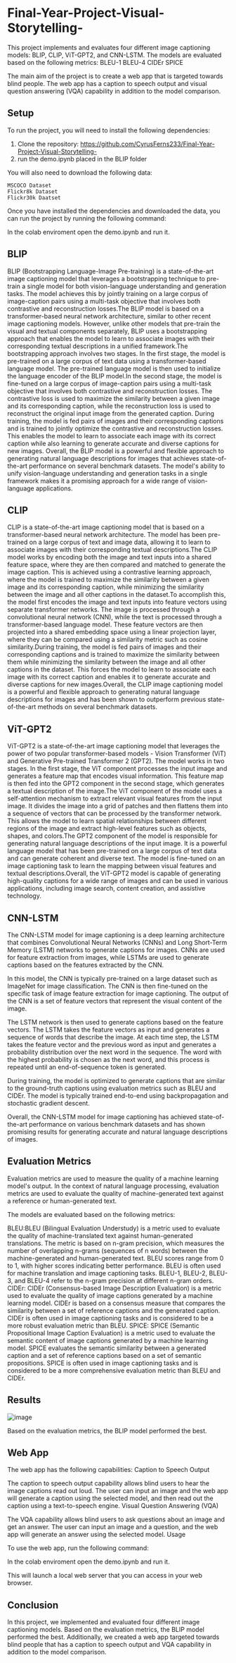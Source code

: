 # Final-Year-Project-Visual-Storytelling-

This project implements and evaluates four different image captioning models: BLIP, CLIP, ViT-GPT2, and CNN-LSTM. The models are evaluated based on the following metrics: 
BLEU-1
BLEU-4
CIDEr
SPICE

The main aim of the project is to create a web app that is targeted towards blind people. The web app has a caption to speech output and visual question answering (VQA) capability in addition to the model comparison.

## Setup

To run the project, you will need to install the following dependencies:

   1. Clone the repository: https://github.com/CyrusFerns233/Final-Year-Project-Visual-Storytelling-
   2. run the demo.ipynb placed in the BLIP folder

You will also need to download the following data: 

    MSCOCO Dataset
    Flickr8k Dataset
    Flickr30k Daatset

Once you have installed the dependencies and downloaded the data, you can run the project by running the following command:


   In the colab enviroment open the demo.ipynb and run it.

## BLIP
BLIP (Bootstrapping Language-Image Pre-training) is a state-of-the-art image captioning model that leverages a bootstrapping technique to pre-train a single model for both vision-language understanding and generation tasks. The model achieves this by jointly training on a large corpus of image-caption pairs using a multi-task objective that involves both contrastive and reconstruction losses.The BLIP model is based on a transformer-based neural network architecture, similar to other recent image captioning models. However, unlike other models that pre-train the visual and textual components separately, BLIP uses a bootstrapping approach that enables the model to learn to associate images with their corresponding textual descriptions in a unified framework.The bootstrapping approach involves two stages. In the first stage, the model is pre-trained on a large corpus of text data using a transformer-based language model. The pre-trained language model is then used to initialize the language encoder of the BLIP model.In the second stage, the model is fine-tuned on a large corpus of image-caption pairs using a multi-task objective that involves both contrastive and reconstruction losses. The contrastive loss is used to maximize the similarity between a given image and its corresponding caption, while the reconstruction loss is used to reconstruct the original input image from the generated caption. During training, the model is fed pairs of images and their corresponding captions and is trained to jointly optimize the contrastive and reconstruction losses. This enables the model to learn to associate each image with its correct caption while also learning to generate accurate and diverse captions for new images. Overall, the BLIP model is a powerful and flexible approach to generating natural language descriptions for images that achieves state-of-the-art performance on several benchmark datasets. The model's ability to unify vision-language understanding and generation tasks in a single framework makes it a promising approach for a wide range of vision-language applications.
## CLIP
CLIP is a state-of-the-art image captioning model that is based on a transformer-based neural network architecture. The model has been pre-trained on a large corpus of text and image data, allowing it to learn to associate images with their corresponding textual descriptions.The CLIP model works by encoding both the image and text inputs into a shared feature space, where they are then compared and matched to generate the image caption. This is achieved using a contrastive learning approach, where the model is trained to maximize the similarity between a given image and its corresponding caption, while minimizing the similarity between the image and all other captions in the dataset.To accomplish this, the model first encodes the image and text inputs into feature vectors using separate transformer networks. The image is processed through a convolutional neural network (CNN), while the text is processed through a transformer-based language model. These feature vectors are then projected into a shared embedding space using a linear projection layer, where they can be compared using a similarity metric such as cosine similarity.During training, the model is fed pairs of images and their corresponding captions and is trained to maximize the similarity between them while minimizing the similarity between the image and all other captions in the dataset. This forces the model to learn to associate each image with its correct caption and enables it to generate accurate and diverse captions for new images.Overall, the CLIP image captioning model is a powerful and flexible approach to generating natural language descriptions for images and has been shown to outperform previous state-of-the-art methods on several benchmark datasets.
## ViT-GPT2
ViT-GPT2 is a state-of-the-art image captioning model that leverages the power of two popular transformer-based models - Vision Transformer (ViT) and Generative Pre-trained Transformer 2 (GPT2). The model works in two stages. In the first stage, the ViT component processes the input image and generates a feature map that encodes visual information. This feature map is then fed into the GPT2 component in the second stage, which generates a textual description of the image.The ViT component of the model uses a self-attention mechanism to extract relevant visual features from the input image. It divides the image into a grid of patches and then flattens them into a sequence of vectors that can be processed by the transformer network. This allows the model to learn spatial relationships between different regions of the image and extract high-level features such as objects, shapes, and colors.The GPT2 component of the model is responsible for generating natural language descriptions of the input image. It is a powerful language model that has been pre-trained on a large corpus of text data and can generate coherent and diverse text. The model is fine-tuned on an image captioning task to learn the mapping between visual features and textual descriptions.Overall, the ViT-GPT2 model is capable of generating high-quality captions for a wide range of images and can be used in various applications, including image search, content creation, and assistive technology.
## CNN-LSTM
The CNN-LSTM model for image captioning is a deep learning architecture that combines Convolutional Neural Networks (CNNs) and Long Short-Term Memory (LSTM) networks to generate captions for images. CNNs are used for feature extraction from images, while LSTMs are used to generate captions based on the features extracted by the CNN.

In this model, the CNN is typically pre-trained on a large dataset such as ImageNet for image classification. The CNN is then fine-tuned on the specific task of image feature extraction for image captioning. The output of the CNN is a set of feature vectors that represent the visual content of the image.

The LSTM network is then used to generate captions based on the feature vectors. The LSTM takes the feature vectors as input and generates a sequence of words that describe the image. At each time step, the LSTM takes the feature vector and the previous word as input and generates a probability distribution over the next word in the sequence. The word with the highest probability is chosen as the next word, and this process is repeated until an end-of-sequence token is generated.

During training, the model is optimized to generate captions that are similar to the ground-truth captions using evaluation metrics such as BLEU and CIDEr. The model is typically trained end-to-end using backpropagation and stochastic gradient descent.

Overall, the CNN-LSTM model for image captioning has achieved state-of-the-art performance on various benchmark datasets and has shown promising results for generating accurate and natural language descriptions of images.
## Evaluation Metrics

Evaluation metrics are used to measure the quality of a machine learning model's output. In the context of natural language processing, evaluation metrics are used to evaluate the quality of machine-generated text against a reference or human-generated text.

The models are evaluated based on the following metrics:

   BLEU:BLEU (Bilingual Evaluation Understudy) is a metric used to evaluate the quality of machine-translated text against human-generated translations. The metric is based on n-gram precision, which measures the number of overlapping n-grams (sequences of n words) between the machine-generated and human-generated text. BLEU scores range from 0 to 1, with higher scores indicating better performance. BLEU is often used for machine translation and image captioning tasks. BLEU-1, BLEU-2, BLEU-3, and BLEU-4 refer to the n-gram precision at different n-gram orders.
    CIDEr: CIDEr (Consensus-based Image Description Evaluation) is a metric used to evaluate the quality of image captions generated by a machine learning model. CIDEr is based on a consensus measure that compares the similarity between a set of reference captions and the generated caption. CIDEr is often used in image captioning tasks and is considered to be a more robust evaluation metric than BLEU.
    SPICE: SPICE (Semantic Propositional Image Caption Evaluation) is a metric used to evaluate the semantic content of image captions generated by a machine learning model. SPICE evaluates the semantic similarity between a generated caption and a set of reference captions based on a set of semantic propositions. SPICE is often used in image captioning tasks and is considered to be a more comprehensive evaluation metric than BLEU and CIDEr.

## Results
![image](https://user-images.githubusercontent.com/76406095/235854593-391a292b-cab1-41c3-80ea-2fb35f3c32fc.png)

Based on the evaluation metrics, the BLIP model performed the best.

## Web App

The web app has the following capabilities:
Caption to Speech Output

The caption to speech output capability allows blind users to hear the image captions read out loud. The user can input an image and the web app will generate a caption using the selected model, and then read out the caption using a text-to-speech engine.
Visual Question Answering (VQA)

The VQA capability allows blind users to ask questions about an image and get an answer. The user can input an image and a question, and the web app will generate an answer using the selected model.
Usage

To use the web app, run the following command:

In the colab enviroment open the demo.ipynb and run it.

This will launch a local web server that you can access in your web browser.
## Conclusion

In this project, we implemented and evaluated four different image captioning models. Based on the evaluation metrics, the BLIP model performed the best. Additionally, we created a web app targeted towards blind people that has a caption to speech output and VQA capability in addition to the model comparison.
